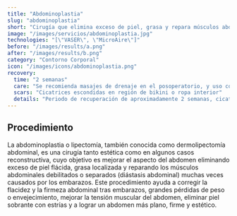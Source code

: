 ```yaml
---
title: "Abdominoplastia"
slug: "abdominoplastia"
short: "Cirugía que elimina exceso de piel, grasa y repara músculos abdominales para un abdomen más plano y firme."
image: "/images/servicios/abdominoplastia.jpg"
technologies: "[\"VASER\", \"MicroAire\"]"
before: "/images/results/a.png"
after: "/images/results/b.png"
category: "Contorno Corporal"
icon: "/images/icons/abdominoplastia.png"
recovery: 
  time: "2 semanas"
  care: "Se recomienda masajes de drenaje en el posoperatorio, y uso continuo de fajas modeladoras durante un tiempo determinado"
  scars: "Cicatrices escondidas en región de bikini o ropa interior"
  details: "Periodo de recuperación de aproximadamente 2 semanas, cicatrices escondidas en región de bikini o ropa interior, se recomienda masajes de drenaje en el posoperatorio, y uso continuo de fajas modeladoras durante un tiempo determinado."
---
```




## Procedimiento

La abdominoplastia o lipectomía, también conocida como dermolipectomía abdominal, es una cirugía tanto estética como en algunos casos reconstructiva, cuyo objetivo es mejorar el aspecto del abdomen eliminando exceso de piel flácida, grasa localizada y reparando los músculos abdominales debilitados o separados (diástasis abdominal) muchas veces causados por los embarazos. Este procedimiento ayuda a corregir la flacidez y la firmeza abdominal tras embarazos, grandes pérdidas de peso o envejecimiento, mejorar la tensión muscular del abdomen, eliminar piel sobrante con estrías y a lograr un abdomen más plano, firme y estético.
